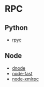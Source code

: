 

# RPC



## Python

- [rpyc](http://rpyc.readthedocs.org/)

## Node
- [dnode](https://github.com/substack/dnode)
- [node-fast](https://github.com/mcavage/node-fast)
- [node-xmlrpc](https://github.com/baalexander/node-xmlrpc)